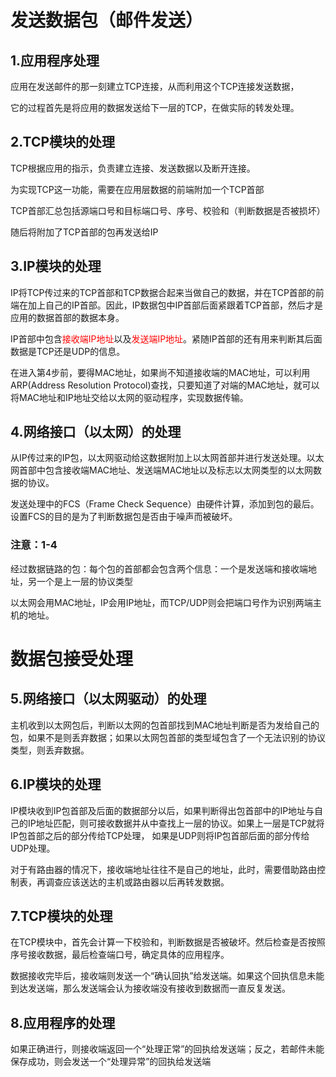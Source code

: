 # 发送数据包（邮件发送）

## 1.应用程序处理

应用在发送邮件的那一刻建立TCP连接，从而利用这个TCP连接发送数据，

它的过程首先是将应用的数据发送给下一层的TCP，在做实际的转发处理。

## 2.TCP模块的处理

TCP根据应用的指示，负责建立连接、发送数据以及断开连接。

为实现TCP这一功能，需要在应用层数据的前端附加一个TCP首部

TCP首部汇总包括源端口号和目标端口号、序号、校验和（判断数据是否被损坏）

随后将附加了TCP首部的包再发送给IP

## 3.IP模块的处理

IP将TCP传过来的TCP首部和TCP数据合起来当做自己的数据，并在TCP首部的前端在加上自己的IP首部。因此，IP数据包中IP首部后面紧跟着TCP首部，然后才是应用的数据首部的数据本身。

IP首部中包含<font color=red>接收端IP地址</font>以及<font color=red>发送端IP地址</font>。紧随IP首部的还有用来判断其后面数据是TCP还是UDP的信息。

在进入第4步前，要得MAC地址，如果尚不知道接收端的MAC地址，可以利用ARP(Address Resolution Protocol)查找，只要知道了对端的MAC地址，就可以将MAC地址和IP地址交给以太网的驱动程序，实现数据传输。

## 4.网络接口（以太网）的处理

从IP传过来的IP包，以太网驱动给这数据附加上以太网首部并进行发送处理。以太网首部中包含接收端MAC地址、发送端MAC地址以及标志以太网类型的以太网数据的协议。

发送处理中的FCS（Frame Check Sequence）由硬件计算，添加到包的最后。设置FCS的目的是为了判断数据包是否由于噪声而被破坏。

### 注意：1-4

经过数据链路的包：每个包的首部都会包含两个信息：一个是发送端和接收端地址，另一个是上一层的协议类型

以太网会用MAC地址，IP会用IP地址，而TCP/UDP则会把端口号作为识别两端主机的地址。

# 数据包接受处理

## 5.网络接口（以太网驱动）的处理

主机收到以太网包后，判断以太网的包首部找到MAC地址判断是否为发给自己的包，如果不是则丢弃数据；如果以太网包首部的类型域包含了一个无法识别的协议类型，则丢弃数据。

## 6.IP模块的处理

 IP模块收到IP包首部及后面的数据部分以后，如果判断得出包首部中的IP地址与自己的IP地址匹配，则可接收数据并从中查找上一层的协议。如果上一层是TCP就将IP包首部之后的部分传给TCP处理， 如果是UDP则将IP包首部后面的部分传给UDP处理。

对于有路由器的情况下，接收端地址往往不是自己的地址，此时，需要借助路由控制表，再调查应该送达的主机或路由器以后再转发数据。

## 7.TCP模块的处理

在TCP模块中，首先会计算一下校验和，判断数据是否被破坏。然后检查是否按照序号接收数据，最后检查端口号，确定具体的应用程序。

数据接收完毕后，接收端则发送一个“确认回执”给发送端。如果这个回执信息未能到达发送端，那么发送端会认为接收端没有接收到数据而一直反复发送。

## 8.应用程序的处理

如果正确进行，则接收端返回一个“处理正常”的回执给发送端；反之，若邮件未能保存成功，则会发送一个“处理异常”的回执给发送端



 



